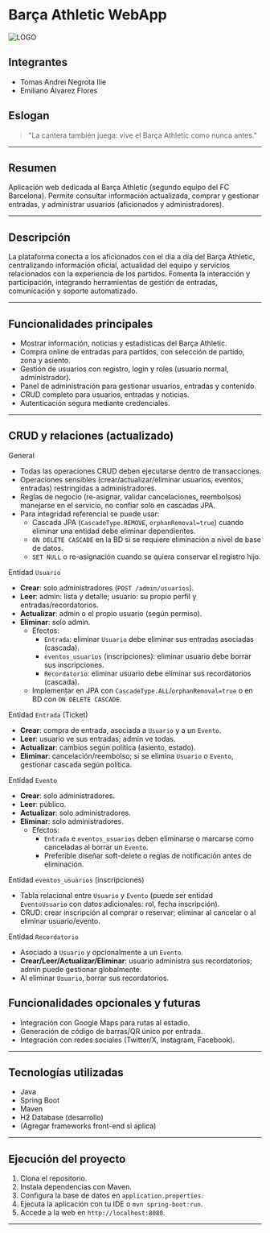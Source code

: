 # Barça Athletic WebApp

![LOGO](ruta/a/tu/logo.png)

## Integrantes

- Tomas Andrei Negrota Ilie
- Emiliano Álvarez Flores

## Eslogan

> "La cantera también juega: vive el Barça Athletic como nunca antes."

---

## Resumen

Aplicación web dedicada al Barça Athletic (segundo equipo del FC Barcelona). Permite consultar información actualizada, comprar y gestionar entradas, y administrar usuarios (aficionados y administradores).

---

## Descripción

La plataforma conecta a los aficionados con el día a día del Barça Athletic, centralizando información oficial, actualidad del equipo y servicios relacionados con la experiencia de los partidos. Fomenta la interacción y participación, integrando herramientas de gestión de entradas, comunicación y soporte automatizado.

---

## Funcionalidades principales

- Mostrar información, noticias y estadísticas del Barça Athletic.
- Compra online de entradas para partidos, con selección de partido, zona y asiento.
- Gestión de usuarios con registro, login y roles (usuario normal, administrador).
- Panel de administración para gestionar usuarios, entradas y contenido.
- CRUD completo para usuarios, entradas y noticias.
- Autenticación segura mediante credenciales.

---

## CRUD y relaciones (actualizado)

General
- Todas las operaciones CRUD deben ejecutarse dentro de transacciones.
- Operaciones sensibles (crear/actualizar/eliminar usuarios, eventos, entradas) restringidas a administradores.
- Reglas de negocio (re-asignar, validar cancelaciones, reembolsos) manejarse en el servicio, no confiar solo en cascadas JPA.
- Para integridad referencial se puede usar:
    - Cascada JPA (`CascadeType.REMOVE`, `orphanRemoval=true`) cuando eliminar una entidad debe eliminar dependientes.
    - `ON DELETE CASCADE` en la BD si se requiere eliminación a nivel de base de datos.
    - `SET NULL` o re-asignación cuando se quiera conservar el registro hijo.

Entidad `Usuario`
- **Crear**: solo administradores (`POST /admin/usuarios`).
- **Leer**: admin: lista y detalle; usuario: su propio perfil y entradas/recordatorios.
- **Actualizar**: admin o el propio usuario (según permiso).
- **Eliminar**: solo admin.
    - Efectos:
        - `Entrada`: eliminar `Usuario` debe eliminar sus entradas asociadas (cascada).
        - `eventos_usuarios` (inscripciones): eliminar usuario debe borrar sus inscripciones.
        - `Recordatorio`: eliminar usuario debe eliminar sus recordatorios (cascada).
    - Implementar en JPA con `CascadeType.ALL`/`orphanRemoval=true` o en BD con `ON DELETE CASCADE`.

Entidad `Entrada` (Ticket)
- **Crear**: compra de entrada, asociada a `Usuario` y a un `Evento`.
- **Leer**: usuario ve sus entradas; admin ve todas.
- **Actualizar**: cambios según política (asiento, estado).
- **Eliminar**: cancelación/reembolso; si se elimina `Usuario` o `Evento`, gestionar cascada según política.

Entidad `Evento`
- **Crear**: solo administradores.
- **Leer**: público.
- **Actualizar**: solo administradores.
- **Eliminar**: solo administradores.
    - Efectos:
        - `Entrada` e `eventos_usuarios` deben eliminarse o marcarse como canceladas al borrar un `Evento`.
        - Preferible diseñar soft-delete o reglas de notificación antes de eliminación.

Entidad `eventos_usuarios` (inscripciones)
- Tabla relacional entre `Usuario` y `Evento` (puede ser entidad `EventoUsuario` con datos adicionales: rol, fecha inscripción).
- CRUD: crear inscripción al comprar o reservar; eliminar al cancelar o al eliminar usuario/evento.

Entidad `Recordatorio`
- Asociado a `Usuario` y opcionalmente a un `Evento`.
- **Crear/Leer/Actualizar/Eliminar**: usuario administra sus recordatorios; admin puede gestionar globalmente.
- Al eliminar `Usuario`, borrar sus recordatorios.

## Funcionalidades opcionales y futuras

- Integración con Google Maps para rutas al estadio.
- Generación de código de barras/QR único por entrada.
- Integración con redes sociales (Twitter/X, Instagram, Facebook).

---

## Tecnologías utilizadas

- Java
- Spring Boot
- Maven
- H2 Database (desarrollo)
- (Agregar frameworks front-end si aplica)

---

## Ejecución del proyecto

1. Clona el repositorio.
2. Instala dependencias con Maven.
3. Configura la base de datos en `application.properties`.
4. Ejecuta la aplicación con tu IDE o `mvn spring-boot:run`.
5. Accede a la web en `http://localhost:8080`.

---